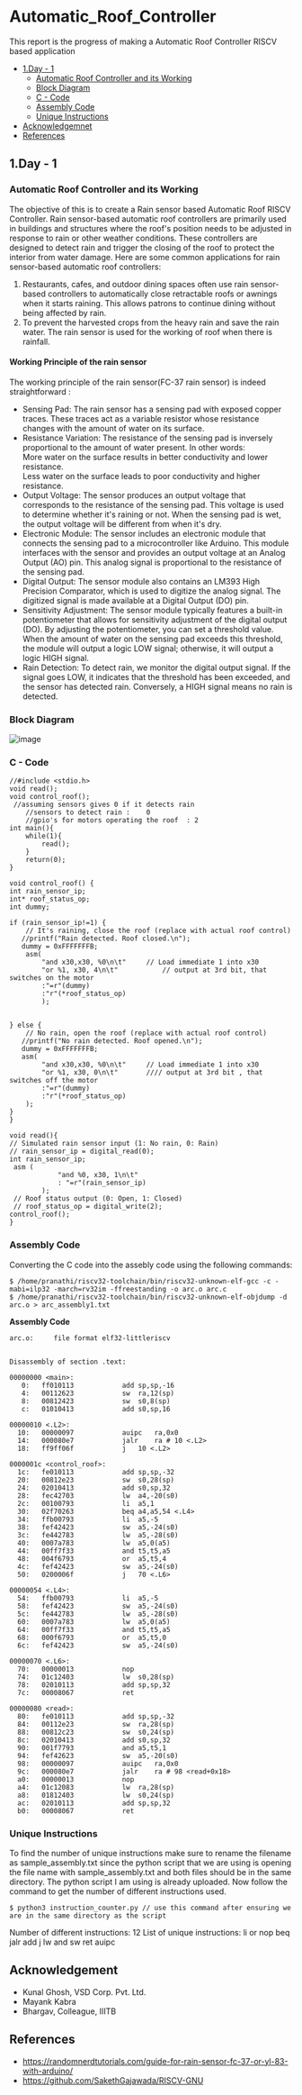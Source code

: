 # Automatic_Roof_Controller
This report is the progress of making a Automatic Roof Controller RISCV based application
* [1.Day - 1](#1-day---1)
  * [Automatic Roof Controller and its Working](#automatic-roof-controller-and-its-working)
  * [Block Diagram](#block-diagram)
  * [C - Code](#c---code)
  * [Assembly Code](#assembly-code)
  * [Unique Instructions](#unique-instructions)
* [Acknowledgemnet](#acknowledgement)
* [References](#references)

 
## <a name="1-day---1"></a> 1.Day - 1 ##
### <a name="automatic-roof-controller-and-its-working"></a> Automatic Roof Controller and its Working ###
The objective of this is to create a Rain sensor based Automatic Roof RISCV Controller. Rain sensor-based automatic roof controllers are primarily used in buildings and structures where the roof's position needs to be adjusted in response to rain or other weather conditions. These controllers are designed to detect rain and trigger the closing of the roof to protect the interior from water damage. Here are some common applications for rain sensor-based automatic roof controllers:  
1. Restaurants, cafes, and outdoor dining spaces often use rain sensor-based controllers to automatically close retractable roofs or awnings when it starts raining. This allows patrons to continue dining without being affected by rain.  
2. To prevent the harvested crops from the heavy rain and save the rain water. The rain sensor is used for the working of roof when there is rainfall.

#### Working Principle of the rain sensor ####
The working principle of the rain sensor(FC-37 rain sensor) is indeed straightforward : 
* Sensing Pad: The rain sensor has a sensing pad with exposed copper traces. These traces act as a variable resistor whose resistance changes with the amount of water on its surface.  
* Resistance Variation: The resistance of the sensing pad is inversely proportional to the amount of water present. In other words:  
        More water on the surface results in better conductivity and lower resistance.  
        Less water on the surface leads to poor conductivity and higher resistance.  
* Output Voltage: The sensor produces an output voltage that corresponds to the resistance of the sensing pad. This voltage is used to determine whether it's raining or not. When the sensing pad is wet, the output voltage will be different from when it's dry.  
* Electronic Module: The sensor includes an electronic module that connects the sensing pad to a microcontroller like Arduino. This module interfaces with the sensor and provides an output voltage at an Analog Output (AO) pin. This analog signal is proportional to the resistance of the sensing pad.  
* Digital Output: The sensor module also contains an LM393 High Precision Comparator, which is used to digitize the analog signal. The digitized signal is made available at a Digital Output (DO) pin.  
* Sensitivity Adjustment: The sensor module typically features a built-in potentiometer that allows for sensitivity adjustment of the digital output (DO). By adjusting the potentiometer, you can set a threshold value. When the amount of water on the sensing pad exceeds this threshold, the module will output a logic LOW signal; otherwise, it will output a logic HIGH signal.  
* Rain Detection: To detect rain, we monitor the digital output signal. If the signal goes LOW, it indicates that the threshold has been exceeded, and the sensor has detected rain. Conversely, a HIGH signal means no rain is detected.  

### <a name="block-diagram"></a> Block Diagram ###
![image](https://github.com/V-Pranathi/Automatic_Roof_Controller/assets/140998763/8e4a947a-2abf-4f2c-9d16-6ca04ce4b456)


### <a name="c---code"></a> C - Code ###

    //#include <stdio.h>
    void read();
    void control_roof();
     //assuming sensors gives 0 if it detects rain
        //sensors to detect rain :    0    
        //gpio's for motors operating the roof  : 2
    int main(){
        while(1){
            read();
        }
        return(0);
    }
    
    void control_roof() {
    int rain_sensor_ip;
    int* roof_status_op;
    int dummy;

    if (rain_sensor_ip!=1) {
        // It's raining, close the roof (replace with actual roof control)
       //printf("Rain detected. Roof closed.\n");
       dummy = 0xFFFFFFFB;
        asm(
            "and x30,x30, %0\n\t"     // Load immediate 1 into x30
            "or %1, x30, 4\n\t"           // output at 3rd bit, that switches on the motor
            :"=r"(dummy)
            :"r"(*roof_status_op)
            );

        
    } else {
        // No rain, open the roof (replace with actual roof control)
       //printf("No rain detected. Roof opened.\n");
       dummy = 0xFFFFFFFB;
       asm(
            "and x30,x30, %0\n\t"     // Load immediate 1 into x30
            "or %1, x30, 0\n\t"       //// output at 3rd bit , that switches off the motor
            :"=r"(dummy)
            :"r"(*roof_status_op)
        );
    }
    }

    void read(){
    // Simulated rain sensor input (1: No rain, 0: Rain)
    // rain_sensor_ip = digital_read(0);
    int rain_sensor_ip;
     asm (
                "and %0, x30, 1\n\t"
                : "=r"(rain_sensor_ip)
            );
     // Roof status output (0: Open, 1: Closed)
     // roof_status_op = digital_write(2);
    control_roof();
    }

### <a name="assembly-code"></a> Assembly Code ### 

Converting the C code into the assebly code using the following commands:

    $ /home/pranathi/riscv32-toolchain/bin/riscv32-unknown-elf-gcc -c -mabi=ilp32 -march=rv32im -ffreestanding -o arc.o arc.c
    $ /home/pranathi/riscv32-toolchain/bin/riscv32-unknown-elf-objdump -d arc.o > arc_assembly1.txt

   **Assembly Code**
   
    arc.o:     file format elf32-littleriscv
    
    
    Disassembly of section .text:
    
    00000000 <main>:
       0:	ff010113          	add	sp,sp,-16
       4:	00112623          	sw	ra,12(sp)
       8:	00812423          	sw	s0,8(sp)
       c:	01010413          	add	s0,sp,16
    
    00000010 <.L2>:
      10:	00000097          	auipc	ra,0x0
      14:	000080e7          	jalr	ra # 10 <.L2>
      18:	ff9ff06f          	j	10 <.L2>
    
    0000001c <control_roof>:
      1c:	fe010113          	add	sp,sp,-32
      20:	00812e23          	sw	s0,28(sp)
      24:	02010413          	add	s0,sp,32
      28:	fec42703          	lw	a4,-20(s0)
      2c:	00100793          	li	a5,1
      30:	02f70263          	beq	a4,a5,54 <.L4>
      34:	ffb00793          	li	a5,-5
      38:	fef42423          	sw	a5,-24(s0)
      3c:	fe442783          	lw	a5,-28(s0)
      40:	0007a783          	lw	a5,0(a5)
      44:	00ff7f33          	and	t5,t5,a5
      48:	004f6793          	or	a5,t5,4
      4c:	fef42423          	sw	a5,-24(s0)
      50:	0200006f          	j	70 <.L6>
    
    00000054 <.L4>:
      54:	ffb00793          	li	a5,-5
      58:	fef42423          	sw	a5,-24(s0)
      5c:	fe442783          	lw	a5,-28(s0)
      60:	0007a783          	lw	a5,0(a5)
      64:	00ff7f33          	and	t5,t5,a5
      68:	000f6793          	or	a5,t5,0
      6c:	fef42423          	sw	a5,-24(s0)
    
    00000070 <.L6>:
      70:	00000013          	nop
      74:	01c12403          	lw	s0,28(sp)
      78:	02010113          	add	sp,sp,32
      7c:	00008067          	ret
    
    00000080 <read>:
      80:	fe010113          	add	sp,sp,-32
      84:	00112e23          	sw	ra,28(sp)
      88:	00812c23          	sw	s0,24(sp)
      8c:	02010413          	add	s0,sp,32
      90:	001f7793          	and	a5,t5,1
      94:	fef42623          	sw	a5,-20(s0)
      98:	00000097          	auipc	ra,0x0
      9c:	000080e7          	jalr	ra # 98 <read+0x18>
      a0:	00000013          	nop
      a4:	01c12083          	lw	ra,28(sp)
      a8:	01812403          	lw	s0,24(sp)
      ac:	02010113          	add	sp,sp,32
      b0:	00008067          	ret
      
### <a name="unique-instructions"></a> Unique Instructions ###
To find the number of unique instructions make sure to rename the filename as sample_assembly.txt since the python script that we are using is opening the file name with sample_assembly.txt and both files should be in the same directory. The python script I am using is already uploaded. Now follow the command to get the number of different instructions used.

    $ python3 instruction_counter.py // use this command after ensuring we are in the same directory as the script 

Number of different instructions: 12
List of unique instructions:
li
or
nop
beq
jalr
add
j
lw
and
sw
ret
auipc

## <a name="acknowledgement"></a> Acknowledgement ##
* Kunal Ghosh, VSD Corp. Pvt. Ltd.
* Mayank Kabra
* Bhargav, Colleague, IIITB

## <a name="references"></a> References ##
* https://randomnerdtutorials.com/guide-for-rain-sensor-fc-37-or-yl-83-with-arduino/
* https://github.com/SakethGajawada/RISCV-GNU


